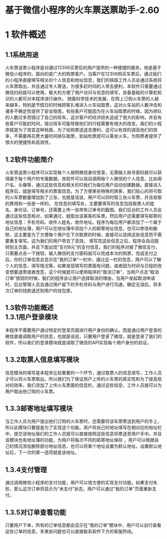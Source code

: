 # 基于微信小程序的火车票送票助手-2.60

1	软件概述
=====

1.1系统用途
---------
火车票送票小程序是对通过12306买票后的用户提供的一种便捷的服务，他是基于微信小程序的，面向的是广大的购票客户。当客户在12306购买车票后，通过我们的小程序直接填写相关的个人信息和地址信息，我们的铁路工作人员会通过系统将火车票取出，并且通过专人寄送，为很多赶时间的人带去便利，本软件只需要通过微信扫码就可以使用，极大的方便了用户访问与信息的填写，具备基础的计算机知识的人都可对本程序进行操作。
随着科学技术的发展，在网上订购火车票的人越来越多，特别是节假日的时候顾客扎堆进入火车站取票，这对火车站的人数冲击和诸多不确定性提供了安全隐患。有些客户可能因为在火车站取票的时候，因为排队的人数过多而错过了自己的班车，这对客户的经济损失造成了很大的影响，并且有些客户可能赶时间，错过班车可能导致他们的行程需要有很大的改变。我们的小程序就是为了改变这种局面，为了给购票送送去便利，这可以有效的调高他们的效率，不需要再花费大量时间排队取票，到站检票就可以乘坐火车。为购票者提供了很大的便捷性和高效性。

1.2软件功能简介
---------
火车票送票小程序可以实现每个人按照微信身份登录，无需输入账号密码就可以获得属于每个用户的专属数据。改软件可以自动调用每个人微信的个人信息，比如用户名、头像等，通过这些信息和相关的ID我们为每位用户自动创建数据。直接进入程序后，就是填写相关的票面信息。为了方便某些特殊的旅客，我们贴心的将可取的火车票数量增加到了三张，也就是话说，用户可以同时取三张火车票，并且收取的费用和一张是一样的。
在信息的填写处，主要要填写的信息包括取票人的姓名、身份证、订单号，还需要上传一张带有订单号的截图。我们后台的工作人员会通过这些信息核对，如果通过，就取出该乘客的车票。然后用户还需要填写邮寄的地址信息：手机号码、收件人姓名，收件地址。程序为每位用户都添加了一个属于自己的地址簿，用户可以在地址簿中添加个人的邮寄地址信息，也可以修改和删除，这主要是为了方便每个用户在下次取票的时候，直接可以选择这些信息而不需要重复填写。这为我们的用户带去了高效。
填写完这些信息之后，程序会自动跳转到主页面，并且下面出现“支付8元”的支付信息，我们的程序对接了微信支付，只需要点击一下按钮，输入微信的支付密码就可以完成本次的购票，完成支付之后，你的订单信息会显示在“我的订单”一栏中，通过这一栏的信息，用户可以了解个人的信息，填写情况等，如果发现填写的票面有问题，或者因为时间与日程的改变想要退票或者改签，这个时候就可以使用程序的“取消订单”，当用户点击“取消订单”按钮的时候，我们的程序会让用户选择取消的理由，当用户发起取消申请时，后台管理人员会通过用户留下的手机号码与用户进行沟通，确定无误后，将本次订单的钱款退还到用户的钱包里。

1.3软件功能概述<br>
1.3.1用户登录模块
----
本程序不需要用户通过特定的登录页面进行用户身份的确认，而是通过用户登录的微信直接调取用户的信息，也就是话说，只要用户登录了微信，就是登录了我们的软件，所以我们的登录模块就是调取了微信的API实现每个用户身份的验证。

1.3.2取票人信息填写模块
-----------
信息模块的填写是本程序比较重要的一个环节，通过取票人的信息填写，工作人员才可以将火车票取出，所以我们为了保证用户上传的火车票的真实性和为了提高核对的效率，我们添加了上传火车票面的信息栏，通过这些信息，工作人员就可以为用户取出他订购的火车票。

1.3.3邮寄地址填写模块
--------
当工作人员为用户提出他们订购的火车票时，还需要将该车票寄送到用户的手上，所以此模块只要就是为了实现这个功能。用户将自己的地址填写在相对应的地址栏中，提交该地址我们的工作人员就可以直接按照这些信息将票送至用户手中。并且该模块也有地址簿的功能，为用户将每次不同的邮寄地址保存 ，用户可以根据自己的情况添加删除部分地址信息，也可以将某个地址设置为默认地址。设置默认地址后，下一次的第一选项就是该地址。

1.3.4支付管理
---------
通过调用微信小程序的支付功能，用户可以很方便的实现支付功能。如果支付失败，那么这次订单将显示为“未支付”状态，用户可以通过“我的订单”页面重新支付。

1.3.5对订单查看功能
---------
只要用户下单，所有的订单信息都会显示在“我的订单”模块中，用户可以自行查看这些订单的信息，多某些问题也可以直接联系软件下方的客服热线。
